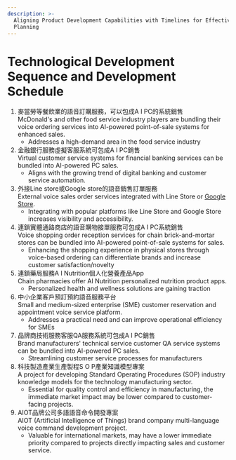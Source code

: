 ```yaml
---
description: >-
  Aligning Product Development Capabilities with Timelines for Effective
  Planning
---
```


# Technological Development Sequence and Development Schedule

1. 麥當勞等餐飲業的語音訂購服務，可以包成A I PC的系統銷售\
   McDonald's and other food service industry players are bundling their voice ordering services into AI-powered point-of-sale systems for enhanced sales.
   * Addresses a high-demand area in the food service industry
2. 金融銀行服務虛擬客服系統可包成A I PC銷售\
   Virtual customer service systems for financial banking services can be bundled into AI-powered PC sales.
   * Aligns with the growing trend of digital banking and customer service automation.
3. 外接Line store或Google store的語音銷售訂單服務\
   External voice sales order services integrated with Line Store or [Google Store](https://developers.google.com/actions/food-ordering).
   * Integrating with popular platforms like Line Store and Google Store increases visibility and accessibility.
4. 連鎖實體通路商店的語音購物接單服務可包成A I PC系統銷售\
   Voice shopping order reception services for chain brick-and-mortar stores can be bundled into AI-powered point-of-sale systems for sales.
   * Enhancing the shopping experience in physical stores through voice-based ordering can differentiate brands and increase customer satisfaction/novelty
5. 連鎖藥局服務A I  Nutrition個人化營養產品App\
   Chain pharmacies offer AI Nutrition personalized nutrition product apps.
   * Personalized health and wellness solutions are gaining traction
6. 中小企業客戶預訂預約語音服務平台\
   Small and medium-sized enterprise (SME) customer reservation and appointment voice service platform.
   * Addresses a practical need and can improve operational efficiency for SMEs
7. 品牌商技術服務客服QA服務系統可包成A I PC銷售\
   Brand manufacturers' technical service customer QA service systems can be bundled into AI-powered PC sales.
   * Streamlining customer service processes for manufacturers
8. 科技製造產業生產製程S O P產業知識模型專案\
   A project for developing Standard Operating Procedures (SOP) industry knowledge models for the technology manufacturing sector.
   * Essential for quality control and efficiency in manufacturing, the immediate market impact may be lower compared to customer-facing projects.
9. AIOT品牌公司多語語音命令開發專案\
   AIOT (Artificial Intelligence of Things) brand company multi-language voice command development project.
   * Valuable for international markets, may have a lower immediate priority compared to projects directly impacting sales and customer service.



